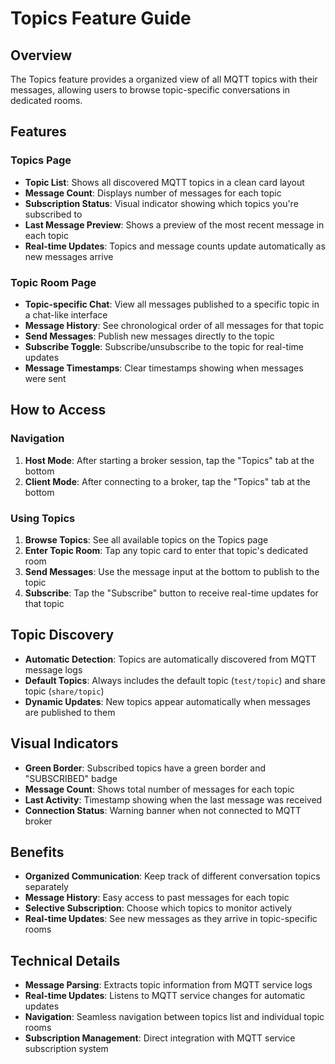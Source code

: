 # Topics Feature Guide

## Overview
The Topics feature provides a organized view of all MQTT topics with their messages, allowing users to browse topic-specific conversations in dedicated rooms.

## Features

### Topics Page
- **Topic List**: Shows all discovered MQTT topics in a clean card layout
- **Message Count**: Displays number of messages for each topic
- **Subscription Status**: Visual indicator showing which topics you're subscribed to
- **Last Message Preview**: Shows a preview of the most recent message in each topic
- **Real-time Updates**: Topics and message counts update automatically as new messages arrive

### Topic Room Page
- **Topic-specific Chat**: View all messages published to a specific topic in a chat-like interface
- **Message History**: See chronological order of all messages for that topic
- **Send Messages**: Publish new messages directly to the topic
- **Subscribe Toggle**: Subscribe/unsubscribe to the topic for real-time updates
- **Message Timestamps**: Clear timestamps showing when messages were sent

## How to Access

### Navigation
1. **Host Mode**: After starting a broker session, tap the "Topics" tab at the bottom
2. **Client Mode**: After connecting to a broker, tap the "Topics" tab at the bottom

### Using Topics
1. **Browse Topics**: See all available topics on the Topics page
2. **Enter Topic Room**: Tap any topic card to enter that topic's dedicated room
3. **Send Messages**: Use the message input at the bottom to publish to the topic
4. **Subscribe**: Tap the "Subscribe" button to receive real-time updates for that topic

## Topic Discovery
- **Automatic Detection**: Topics are automatically discovered from MQTT message logs
- **Default Topics**: Always includes the default topic (`test/topic`) and share topic (`share/topic`)
- **Dynamic Updates**: New topics appear automatically when messages are published to them

## Visual Indicators
- **Green Border**: Subscribed topics have a green border and "SUBSCRIBED" badge
- **Message Count**: Shows total number of messages for each topic
- **Last Activity**: Timestamp showing when the last message was received
- **Connection Status**: Warning banner when not connected to MQTT broker

## Benefits
- **Organized Communication**: Keep track of different conversation topics separately
- **Message History**: Easy access to past messages for each topic
- **Selective Subscription**: Choose which topics to monitor actively
- **Real-time Updates**: See new messages as they arrive in topic-specific rooms

## Technical Details
- **Message Parsing**: Extracts topic information from MQTT service logs
- **Real-time Updates**: Listens to MQTT service changes for automatic updates
- **Navigation**: Seamless navigation between topics list and individual topic rooms
- **Subscription Management**: Direct integration with MQTT service subscription system
